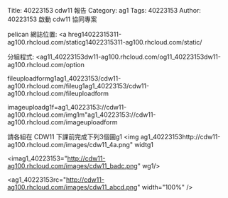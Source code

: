 Title: 40223153 cdw11 報告
Category: ag1
Tags: 40223153
Author: 40223153
啟動 cdw11 協同專案

<!-- PELICAN_END_SUMMARY -->

pelican 網誌位置: <a hreg14022315311-ag100.rhcloud.com/staticg14022315311-ag100.rhcloud.com/static/</a>

分組程式: <ag11_40223153dw11-ag100.rhcloud.com/og11_40223153dw11-ag100.rhcloud.com/option</a>

fileuploadformg1ag1_40223153/cdw11-ag100.rhcloud.com/fileug1ag1_40223153/cdw11-ag100.rhcloud.com/fileuploadform</a>

imageuploadg1f=ag1_40223153://cdw11-ag100.rhcloud.com/img1m"ag1_40223153://cdw11-ag100.rhcloud.com/imageuploadform</a>

請各組在 CDW11 下課前完成下列3個圖g1
<img ag1_40223153http://cdw11-ag100.rhcloud.com/images/cdw11_4a.png" widtg1

<imag1_40223153="http://cdw11-ag100.rhcloud.com/images/cdw11_badc.png" wg1/>

<ag1_40223153rc="http://cdw11-ag100.rhcloud.com/images/cdw11_abcd.png" width="100%" />